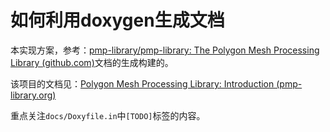# 如何利用doxygen生成文档

本实现方案，参考：[pmp-library/pmp-library: The Polygon Mesh Processing Library (github.com)](https://github.com/pmp-library/pmp-library)文档的生成构建的。

该项目的文档见：[Polygon Mesh Processing Library: Introduction (pmp-library.org)](https://www.pmp-library.org/)

重点关注`docs/Doxyfile.in`中`[TODO]`标签的内容。